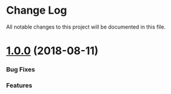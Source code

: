 # Change Log

All notable changes to this project will be documented in this file. 

<a name="1.0.0"></a>
# [1.0.0](https://github.com/devtoolboxuk/antiflood) (2018-08-11)

### Bug Fixes

### Features
